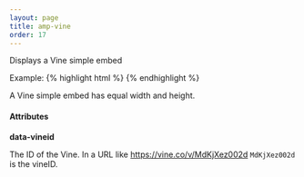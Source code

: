 ```yaml
---
layout: page
title: amp-vine
order: 17
---
```


<!---
Copyright 2015 The AMP HTML Authors. All Rights Reserved.

Licensed under the Apache License, Version 2.0 (the "License");
you may not use this file except in compliance with the License.
You may obtain a copy of the License at

      http://www.apache.org/licenses/LICENSE-2.0

Unless required by applicable law or agreed to in writing, software
distributed under the License is distributed on an "AS-IS" BASIS,
WITHOUT WARRANTIES OR CONDITIONS OF ANY KIND, either express or implied.
See the License for the specific language governing permissions and
limitations under the License.
-->
 

 
Displays a Vine simple embed

Example:
{% highlight html %}
<amp-vine width="400" height="400"
  data-vineid="MdKjXez002d">
</amp-vine>
{% endhighlight %}

A Vine simple embed has equal width and height.

#### Attributes

**data-vineid**

The ID of the Vine. In a URL like https://vine.co/v/MdKjXez002d `MdKjXez002d` is the vineID.
